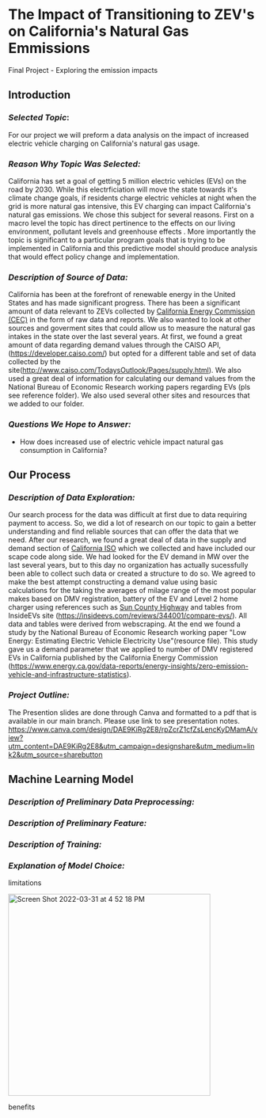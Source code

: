 # The Impact of Transitioning to ZEV's on California's Natural Gas Emmissions
Final Project - Exploring the emission impacts 

## Introduction

### *Selected Topic*: 
For our project we will preform a data analysis on the impact of increased electric vehicle charging on California's natural gas usage.

### *Reason Why Topic Was Selected:*
California has set a goal of getting 5 million electric vehicles (EVs) on the road by 2030. While this electrficiation will move the state towards it's climate change goals, if residents charge electric vehicles at night when the grid is more natural gas intensive, this EV charging can impact California's natural gas emissions. We chose this subject for several reasons. First on a macro level the topic has direct pertinence to the effects on our living environment, pollutant levels and greenhouse effects . More importantly the topic is significant to a particular program goals that is trying to be implemented in California and this predictive model should produce analysis that would effect policy change and implementation.  

### *Description of Source of Data:*
California has been at the forefront of renewable energy in the United States and has made significant progress. There has been a significant amount of data relevant to ZEVs collected by [California Energy Commission (CEC)](https://www.energy.ca.gov/) in the form of raw data and reports. We also wanted to look at other sources and goverment sites that could allow us to measure the natural gas intakes in the state over the last several years. At first, we found a great amount of data regarding demand values through the CAISO API, (https://developer.caiso.com/) but opted for a different table and set of data collected by the site(http://www.caiso.com/TodaysOutlook/Pages/supply.html). We also used a great deal of information for calculating our demand values from the National Bureau of Economic Research working papers regarding EVs (pls see reference folder). We also used several other sites and resources that we added to our folder. 

### *Questions We Hope to Answer:*
- How does increased use of electric vehicle impact natural gas consumption in California?

## Our Process


### *Description of Data Exploration:*
Our search process for the data was difficult at first due to data requiring payment to access. So, we did a lot of research on our topic to gain a better understanding and find reliable sources that can offer the data that we need. After our research, we found a great deal of data in the supply and demand section of [California ISO]( https://www.caiso.com/todaysoutlook/Pages/index.html) which we collected and have included our scape code along side. We had looked for the EV demand in MW over the last several years, but to this day no organization has actually sucessfully been able to collect such data or created a structure to do so. We agreed to make the best attempt constructing a demand value using basic calculations for the taking the averages of milage range of the most popular makes based on DMV registration, battery of the EV and Level 2 home charger using references such as [Sun County Highway](https://suncountryhighway.ca/ev-charge-times/) and tables from InsideEVs site (https://insideevs.com/reviews/344001/compare-evs/). All data and tables were derived from webscraping. At the end we found a study by the National Bureau of Economic Research working paper "Low Energy: Estimating Electric Vehicle Electricity Use"(resource file). This study gave us a demand parameter that we applied to number of DMV registered EVs in California published by the California Energy Commission (https://www.energy.ca.gov/data-reports/energy-insights/zero-emission-vehicle-and-infrastructure-statistics).
 
### *Project Outline:*

The Presention slides are done through Canva and formatted to a pdf that is available in our main branch. Please use link to see presentation notes.
https://www.canva.com/design/DAE9KiRg2E8/rpZcrZ1cfZsLencKyDMamA/view?utm_content=DAE9KiRg2E8&utm_campaign=designshare&utm_medium=link2&utm_source=sharebutton


## Machine Learning Model 

### *Description of Preliminary Data Preprocessing:*
 
### *Description of Preliminary Feature:*

### *Description of Training:*
 
### *Explanation of Model Choice:*

limitations

<img width="408" alt="Screen Shot 2022-03-31 at 4 52 18 PM" src="https://user-images.githubusercontent.com/92963227/161167936-7e899377-c352-47f1-82a4-ae5b0797df0f.png">


benefits
